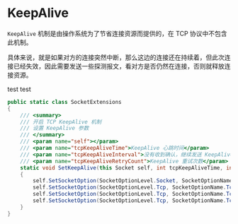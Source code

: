 # KeepAlive

`KeepAlive` 机制是由操作系统为了节省连接资源而提供的，在 TCP 协议中不包含此机制。

具体来说，就是如果对方的连接突然中断，那么这边的连接还在持续着，但此次连接已经失效，因此需要发送一些探测报文，看对方是否仍然在连接，否则就释放连接资源。

test test

```csharp
public static class SocketExtensions
{
    /// <summary>
    /// 开启 TCP KeepAlive 机制
    /// 设置 KeepAlive 参数
    /// </summary>
    /// <param name="self"></param>
    /// <param name="tcpKeepAliveTime">KeepAlive 心跳时间</param>
    /// <param name="tcpKeepAliveInterval">没有收到确认，继续发送 KeepAlive 包的间隔时间</param>
    /// <param name="tcpKeepAliveRetryCount">KeepAlive 重试次数</param>
    static void SetKeepAlive(this Socket self, int tcpKeepAliveTime, int tcpKeepAliveInterval, int tcpKeepAliveRetryCount)
    {
        self.SetSocketOption(SocketOptionLevel.Socket, SocketOptionName.KeepAlive, true);
        self.SetSocketOption(SocketOptionLevel.Tcp, SocketOptionName.TcpKeepAliveInterval, tcpKeepAliveInterval);
        self.SetSocketOption(SocketOptionLevel.Tcp, SocketOptionName.TcpKeepAliveTime, tcpKeepAliveTime);
        self.SetSocketOption(SocketOptionLevel.Tcp, SocketOptionName.TcpKeepAliveRetryCount, tcpKeepAliveRetryCount);
    }
}
```
